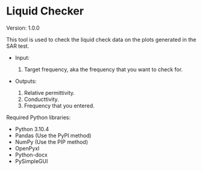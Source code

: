 # Liquid Checker
Version: 1.0.0

This tool is used to check the liquid check data on the plots generated in the SAR test.

- Input:
  1) Target frequency, aka the frequency that you want to check for.

- Outputs: 
  1) Relative permittivity.
  2) Conducttivity.
  3) Frequency that you entered.

Required Python libraries:
-	Python 3.10.4
-	Pandas (Use the PyPI method)
-	NumPy  (Use the PIP method)
-	OpenPyxl
-	Python-docx
-	PySimpleGUI
